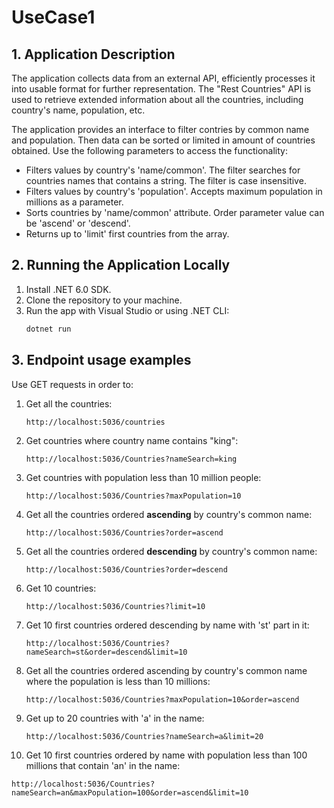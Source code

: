 # UseCase1
## 1. Application Description
The application collects data from an external API, efficiently processes it into usable format for further representation. The "Rest Countries" API is used to retrieve extended information about all the countries, including country's name, population, etc.

The application provides an interface to filter contries by common name and population. Then data can be sorted or limited in amount of countries obtained. Use the following parameters to access the functionality:
* Filters values by country's 'name/common'. The filter searches for countries names that contains a string. The filter is case insensitive.
* Filters values by country's 'population'. Accepts maximum population in millions as a parameter.
* Sorts countries by 'name/common' attribute. Order parameter value can be 'ascend' or 'descend'.
* Returns up to 'limit' first countries from the array.

## 2. Running the Application Locally

1. Install .NET 6.0 SDK.
2. Clone the repository to your machine.
3. Run the app with Visual Studio or using .NET CLI:
   ```bash
   dotnet run
   ```
## 3. Endpoint usage examples

Use GET requests in order to:
1. Get all the countries:
   ```
   http://localhost:5036/countries
   ```
2. Get countries where country name contains "king":
   ```
   http://localhost:5036/Countries?nameSearch=king
   ```
3. Get countries with population less than 10 million people:
   ```
   http://localhost:5036/Countries?maxPopulation=10
   ```
4. Get all the countries ordered **ascending** by country's common name:
   ```
   http://localhost:5036/Countries?order=ascend
   ```
5. Get all the countries ordered **descending** by country's common name:
   ```
   http://localhost:5036/Countries?order=descend
   ```
6. Get 10 countries:
   ```
   http://localhost:5036/Countries?limit=10
   ```
7. Get 10 first countries ordered descending by name with 'st' part in it:
   ```
   http://localhost:5036/Countries?nameSearch=st&order=descend&limit=10
   ```
8. Get all the countries ordered ascending by country's common name where the population is less than 10 millions:
   ```
   http://localhost:5036/Countries?maxPopulation=10&order=ascend
   ```
9. Get up to 20 countries with 'a' in the name:
   ```
   http://localhost:5036/Countries?nameSearch=a&limit=20
   ```
10. Get 10 first countries ordered by name with population less than 100 millions that contain 'an' in the name: 
   ```
   http://localhost:5036/Countries?nameSearch=an&maxPopulation=100&order=ascend&limit=10
   ```